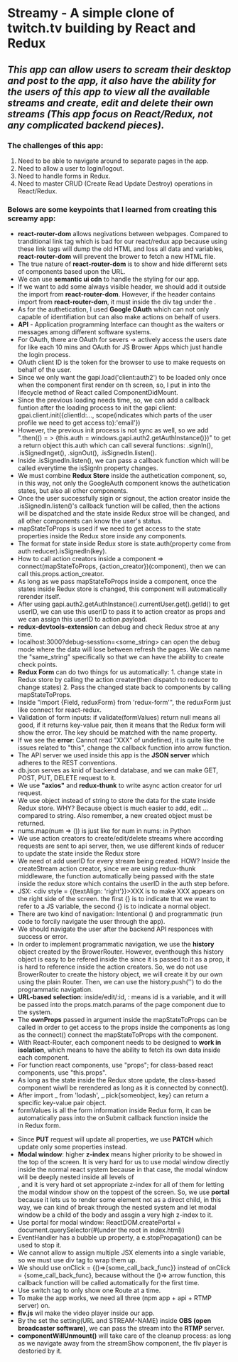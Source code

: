 # Streamy - A simple clone of twitch.tv building by React and Redux
## *This app can allow users to scream their desktop and post to the app, it also have the ability for the users of this app to view all the available streams and create, edit and delete their own streams (This app focus on React/Redux, not any complicated backend pieces).*

### The challenges of this app:
1. Need to be able to navigate around to separate pages in the app.
2. Need to allow a user to login/logout.
3. Need to handle forms in Redux.
4. Need to master CRUD (Create Read Update Destroy) operations in React/Redux.

### Belows are some keypoints that I learned from creating this screamy app:
* **react-router-dom** allows negivations between webpages. Compared to tranditional link tag <a herf = ""></a> which is bad for our react/redux app because using these link tags will dump the old HTML and loss all data and variables, **react-router-dom** will prevent the brower to fetch a new HTML file.
* The true nature of **react-router-dom** is to show and hide differernt sets of components based upon the URL.
* We can use **semantic ui cdn** to handle the styling for our app.
* If we want to add some always visible header, we should add it outside the <BrowerRouter> import from **react-router-dom**.
  However, if the header contains <link to = ""></link> import from **react-router-dom**, it must inside the div tag under the         <BrowerRouter>.
* As for the authetication, I used **Google OAuth** which can not only capable of identifiation but can also make actions on behalf of     users.
* **API** - Application programming Interface can thought as the waiters or messages among different software systems.
* For OAuth, there are OAuth for severs -> actively access the users date for like each 10 mins and OAuth for JS Brower Apps which just   handle the login process.
* OAuth client ID is the token for the browser to use to make requests on behalf of the user.
* Since we only want the gapi.load('client:auth2') to be loaded only once when the component first render on th screen, so, I put in       into the lifecycle method of React called ComponentDidMount.
* Since the previous loading needs time, so, we can add a callback funtion after the loading process to init the gapi client:             gpai.client.init({clientId:..., scope(indicates which parts of the user profile we need to get access to):'email'})
* However, the previous init process is not sync as well, so we add ".then(() = > {this.auth = windows.gapi.auth2.getAuthInstance()})"     to get a return object this.auth which can call several functions: .signIn(), .isSignedInget(), .signOut(), .isSignedIn.listen().
* Inside .isSignedIn.listen(), we can pass a callback function which will be called everytime the isSignIn property changes.
* We must combine **Redux Store** inside the authetication component, so, in this way, not only the GoogleAuth component knows the         authetication states, but also all other components.
* Once the user successfully sigin or signout, the action creator inside the .isSignedIn.listen()'s callback function will be called,     then the actions will be dispatched and the state inside Redux stroe will be changed, and all other components can know the user's       status.
* mapStateToProps is used if we need to get access to the state properties inside the Redux store inside any components.
* The format for state inside Redux store is state.auth(property come from auth reducer).isSignedIn(key).
* How to call action creators inside a component => connect(mapStateToProps, {action_creator})(component), then we can call               this.props.action_creator.
* As long as we pass mapStateToProps inside a component, once the states inside Redux store is changed, this component will               automatically rerender itself.
* After using gapi.auth2.getAuthInstance().currentUser.get().getId() to get userID, we can use this userID to pass it to action creator   as props and we can assign this userID to action.payload.
* **redux-devtools-extension** can debug and check Redux stroe at any time.
* localhost:3000?debug-sesstion=<some_string> can open the debug mode where the data will lose between refresh the pages. We can name     the "same_string" specifically so that we can have the ability to create check points.
* **Redux Form** can do two things for us automatically: 1. change state in Redux store by calling the action creater(then dispatch to     reducer to change states) 2. Pass the changed state back to components by calling mapStateToProps.
* Inside "import {Field, reduxForm} from 'redux-form'", the reduxForm just like connect for react-redux.
* Validation of form inputs: if validate(formValues) return null means all good, if it returns key-value pair, then it means that the     Redux form will show the error. The key should be matched with the <Field> name property.
* If we see the **error**: Cannot read "XXX" of undefined, it is quite like the issues related to "this", change the callback function     into arrow function.
* The API server we used inside this app is the **JSON server** which adheres to the REST conventions.
* db.json serves as knid of backend database, and we can make GET, POST, PUT, DELETE request to it.
* We use **"axios"** and **redux-thunk** to write async action creator for url request.
* We use object instead of string to store the data for the state inside Redux store. WHY? Because object is much easier to add, edit     ... compared to string. Also remember, a new created object must be returned.
* nums.map(num => ()) is just like for num in nums: in Python
* We use action creators to create/edit/delete streams where according requests are sent to api server, then, we use different kinds of   reducer to update the state inside the Redux store
* We need ot add userID for every stream being created. HOW? Inside the createStream action creator, since we are using redux-thunk       middleware, the function automatically being passed with the state inside the redux store which contains the userID in the auth step     before.
* JSX: <div style = {{textAlign: 'right'}}>XXX</div> is to make XXX appears on the right side of the screen. the first {} is to indicate   that we want to refer to a JS variable, the second {} is to indicate a normal object.
* There are two kind of navigation: Intentional (<link>) and programmatic (run code to forcily navigate the user through the app).
* We should navigate the user after the backend API responces with success or error.
* In order to implement programmatic navigation, we use the **history** object created by the BrowerRouter. However, eventhough this       history object is easy to be refered inside the <BrowerRouter> since it is passed to it as a prop, it is hard to reference inside the   action creators. So, we do not use BrowerRouter to create the history object, we will create it by our own using the plain Router.
  Then, we can use the history.push('') to do the programmatic navigation.
* **URL-based selection**: inside/edit/:id, : means id is a variable, and it will be passed into the props.match.params of the page       component due to the <Route> system.
* The **ownProps** passed in argument inside the mapStateToProps can be called in order to get access to the props inside the components   as long as the connect() connect the mapStateToProps with the component.
* With React-Router, each component needs to be designed to **work in isolation**, which means to have the ability to fetch its own data   inside each component.
* For function react components, use "props"; for class-based react components, use "this.props".
* As long as the state inside the Redux store update, the class-based component wiwll be rerendered as long as it is connected by         connect().
* After import _ from 'lodash', _.pick{someobject, key} can return a specific key-value pair object.
* formValues is all the form information inside Redux form, it can be automatically pass into the onSubmit callback function inside the   <form> in Redux form.
* Since **PUT** request will update all properties, we use **PATCH** which update only some properties instead.
* **Modal window**: higher **z-index** means higher priority to be showed in the top of the screen. It is very hard for us to use modal 
  window directly inside the normal react system because in that case, the modal window will be deeply nested inside all levels of         <div>, and it is very hard ot set appropriate z-index for all of them for letting the modal window show on the toppest of the screen.
  So, we use **portal** because it lets us to render some element not as a direct child, in this way, we can kind of break through the
  nested system and let modal window be a child of the body and assgin a very high z-index to it.
* Use portal for modal window: ReactDOM.createPortal + document.querySelector(#(under the root in index.html))
* EventHandler has a bubble up property, a e.stopPropagation() can be used to stop it.
* We cannot allow to assign multiple JSX elements into a single variable, so we must use div tag to wrap them up.
* We should use onClick = {()=>{some_call_back_func}} instead of onClick = {some_call_back_func}, because without the ()=> arrow 
  function, this callback function will be called automatically for the first time.
* Use switch tag to only show one Route at a time.
* To make the app works, we need all three (npm app + api + RTMP server) on.
* **flv.js** wil make the video player inside our app.
* By the set the setting(URL and STREAM-NAME) inside **OBS (open broadcaster software)**, we can pass the stream into the **RTMP**
  server.
* **componentWillUnmount()** will take care of the cleanup process: as long as we navigate away from the streamShow component, the flv
  player is destoried by it.
